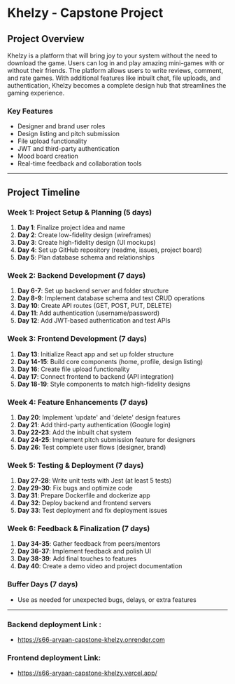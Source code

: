 # Khelzy - Capstone Project

## Project Overview
Khelzy is a platform that will bring joy to your system without the need to download the game. Users can log in and play amazing mini-games with or without their friends. The platform allows users to write reviews, comment, and rate games. With additional features like inbuilt chat, file uploads, and authentication, Khelzy becomes a complete design hub that streamlines the gaming experience.

### Key Features
* Designer and brand user roles
* Design listing and pitch submission
* File upload functionality
* JWT and third-party authentication
* Mood board creation
* Real-time feedback and collaboration tools

---

## Project Timeline

### Week 1: Project Setup & Planning (5 days)
1. **Day 1**: Finalize project idea and name
2. **Day 2**: Create low-fidelity design (wireframes)
3. **Day 3**: Create high-fidelity design (UI mockups)
4. **Day 4**: Set up GitHub repository (readme, issues, project board)
5. **Day 5**: Plan database schema and relationships

### Week 2: Backend Development (7 days)
1. **Day 6-7**: Set up backend server and folder structure
2. **Day 8-9**: Implement database schema and test CRUD operations
3. **Day 10**: Create API routes (GET, POST, PUT, DELETE)
4. **Day 11**: Add authentication (username/password)
5. **Day 12**: Add JWT-based authentication and test APIs

### Week 3: Frontend Development (7 days)
1. **Day 13**: Initialize React app and set up folder structure
2. **Day 14-15**: Build core components (home, profile, design listing)
3. **Day 16**: Create file upload functionality
4. **Day 17**: Connect frontend to backend (API integration)
5. **Day 18-19**: Style components to match high-fidelity designs

### Week 4: Feature Enhancements (7 days)
1. **Day 20**: Implement 'update' and 'delete' design features
2. **Day 21**: Add third-party authentication (Google login)
3. **Day 22-23**: Add the inbuilt chat system
4. **Day 24-25**: Implement pitch submission feature for designers
5. **Day 26**: Test complete user flows (designer, brand)

### Week 5: Testing & Deployment (7 days)
1. **Day 27-28**: Write unit tests with Jest (at least 5 tests)
2. **Day 29-30**: Fix bugs and optimize code
3. **Day 31**: Prepare Dockerfile and dockerize app
4. **Day 32**: Deploy backend and frontend servers
5. **Day 33**: Test deployment and fix deployment issues

### Week 6: Feedback & Finalization (7 days)
1. **Day 34-35**: Gather feedback from peers/mentors
2. **Day 36-37**: Implement feedback and polish UI
3. **Day 38-39**: Add final touches to features
4. **Day 40**: Create a demo video and project documentation

### Buffer Days (7 days)
* Use as needed for unexpected bugs, delays, or extra features

---

### Backend deployment Link : 

* https://s66-aryaan-capstone-khelzy.onrender.com

### Frontend deployment Link:

* https://s66-aryaan-capstone-khelzy.vercel.app/